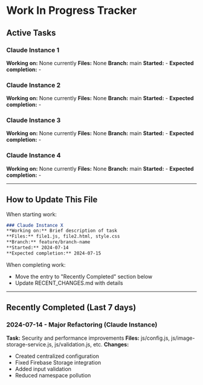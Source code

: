# Work In Progress Tracker

## Active Tasks

### Claude Instance 1
**Working on:** None currently
**Files:** None
**Branch:** main
**Started:** -
**Expected completion:** -

### Claude Instance 2  
**Working on:** None currently
**Files:** None
**Branch:** main
**Started:** -
**Expected completion:** -

### Claude Instance 3
**Working on:** None currently
**Files:** None
**Branch:** main
**Started:** -
**Expected completion:** -

### Claude Instance 4
**Working on:** None currently
**Files:** None
**Branch:** main
**Started:** -
**Expected completion:** -

---

## How to Update This File

When starting work:
```markdown
### Claude Instance X
**Working on:** Brief description of task
**Files:** file1.js, file2.html, style.css
**Branch:** feature/branch-name
**Started:** 2024-07-14
**Expected completion:** 2024-07-15
```

When completing work:
- Move the entry to "Recently Completed" section below
- Update RECENT_CHANGES.md with details

---

## Recently Completed (Last 7 days)

### 2024-07-14 - Major Refactoring (Claude Instance)
**Task:** Security and performance improvements
**Files:** js/config.js, js/image-storage-service.js, js/validation.js, etc.
**Changes:** 
- Created centralized configuration
- Fixed Firebase Storage integration
- Added input validation
- Reduced namespace pollution
